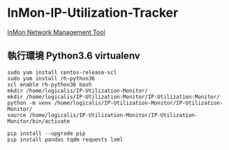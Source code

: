 # InMon-IP-Utilization-Tracker
[InMon Network Management Tool](https://inmon.com/)

## 執行環境 Python3.6 virtualenv  
```
sudo yum install centos-release-scl  
sudo yum install rh-python36  
scl enable rh-python36 bash  
mkdir /home/logicalis/IP-Utilization-Monitor/  
mkdir /home/logicalis/IP-Utilization-Monitor/IP-Utilization-Monitor/  
python -m venv /home/logicalis/IP-Utilization-Monitor/IP-Utilization-Monitor/  
source /home/logicalis/IP-Utilization-Monitor/IP-Utilization-Monitor/bin/activate  
  
pip install --upgrade pip  
pip install pandas tqdm requests lxml  
```
